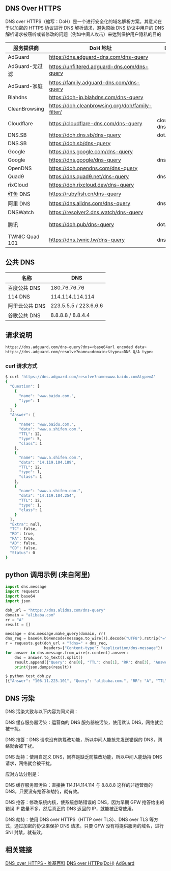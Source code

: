 
## DNS Over HTTPS

DNS over HTTPS（缩写：DoH）是一个进行安全化的域名解析方案。其意义在于以加密的 HTTPS 协议进行 DNS 解析请求，避免原始 DNS 协议中用户的 DNS 解析请求被窃听或者修改的问题（例如中间人攻击）来达到保护用户隐私的目的

| 服务提供商     | DoH 地址                                         | DoT 地址           | IPS                      |
| -------------- | ------------------------------------------------ | ------------------ | ------------------------ |
| AdGuard        | https://dns.adguard-dns.com/dns-query            |
| AdGuard-无过滤 | https://unfiltered.adguard-dns.com/dns-query     |
| AdGuard-家庭   | https://family.adguard-dns.com/dns-query         |
| Blahdns        | https://doh-jp.blahdns.com/dns-query             |
| CleanBrowsing  | https://doh.cleanbrowsing.org/doh/family-filter/ |
| Cloudflare     | https://cloudflare-dns.com/dns-query             | cloudflare-dns.com | 1.1.1.1                  |
| DNS.SB         | https://doh.dns.sb/dns-query                     | dot.sb             |
| DNS.SB         | https://doh.sb/dns-query                         |
| Google         | https://dns.google.com/dns-query                 |
| Google         | https://dns.google/dns-query                     | dns.google         |
| OpenDNS        | https://doh.opendns.com/dns-query                |
| Quad9          | https://dns.quad9.net/dns-query                  | dns.quad9.net      |
| rixCloud       | https://doh.rixcloud.dev/dns-query               |
| 红鱼 DNS       | https://rubyfish.cn/dns-query                    |
| 阿里 DNS       | https://dns.alidns.com/dns-query                 | dns.alidns.com     |
| DNSWatch       | https://resolver2.dns.watch/dns-query            |
| 腾讯           | https://doh.pub/dns-query                        | dot.pub            | 1.12.12.12、120.53.53.53 |
| TWNIC Quad 101 | https://dns.twnic.tw/dns-query                   | dns.twnic.tw       |

## 公共 DNS

| 名称           | DNS                   |
| -------------- | --------------------- |
| 百度公共 DNS   | 180.76.76.76          |
| 114 DNS        | 114.114.114.114       |
| 阿里云公共 DNS | 223.5.5.5 / 223.6.6.6 |
| 谷歌公共 DNS   | 8.8.8.8 / 8.8.4.4     |

## 请求说明

```sh
https://dns.adguard.com/dns-query?dns=<base64url encoded data>
https://dns.adguard.com/resolve?name=<domain>&type=<DNS Q/A type>
```

### curl 请求方式

```sh
$ curl 'https://dns.adguard.com/resolve?name=www.baidu.com&type=A'
{
  "Question": [
    {
      "name": "www.baidu.com.",
      "type": 1
    }
  ],
  "Answer": [
    {
      "name": "www.baidu.com.",
      "data": "www.a.shifen.com.",
      "TTL": 12,
      "type": 5,
      "class": 1
    },
    {
      "name": "www.a.shifen.com.",
      "data": "14.119.104.189",
      "TTL": 12,
      "type": 1,
      "class": 1
    },
    {
      "name": "www.a.shifen.com.",
      "data": "14.119.104.254",
      "TTL": 12,
      "type": 1,
      "class": 1
    }
  ],
  "Extra": null,
  "TC": false,
  "RD": true,
  "RA": true,
  "AD": false,
  "CD": false,
  "Status": 0
}
```

## python 调用示例 (来自阿里)

```py
import dns.message
import requests
import base64
import json

doh_url = "https://dns.alidns.com/dns-query"
domain = "alibaba.com"
rr = "A"
result = []

message = dns.message.make_query(domain, rr)
dns_req = base64.b64encode(message.to_wire()).decode("UTF8").rstrip("=")
r = requests.get(doh_url + "?dns=" + dns_req,
                 headers={"Content-type": "application/dns-message"})
for answer in dns.message.from_wire(r.content).answer:
    dns = answer.to_text().split()
    result.append({"Query": dns[0], "TTL": dns[1], "RR": dns[3], "Answer": dns[4]})
    print(json.dumps(result))
```

```sh
$ python test_doh.py
[{"Answer": "106.11.223.101", "Query": "alibaba.com.", "RR": "A", "TTL": "133"}]
```

## DNS 污染

DNS 污染大致与以下内容为同义词：

DNS 缓存服务器污染：运营商的 DNS 服务器被污染，使用默认 DNS，网络就会被干扰。

DNS 抢答：DNS 请求没有防篡改功能，所以中间人能抢先发送错误的 DNS，网络就会被干扰。

DNS 劫持：使用自定义 DNS，同样是缺乏防篡改功能，所以中间人能劫持 DNS 请求，网络就会被干扰。

应对方法分别是：

DNS 缓存服务器污染：直接换 114.114.114.114 与 8.8.8.8 这样的非运营商的 DNS，只要没有抢答和劫持，就有效。

DNS 抢答：修改系统内核，使系统忽略错误的 DNS，因为早期 GFW 抢答给出的错误 IP 数量不多，然后真正的 DNS 返回的 IP，就能被正常使用。

DNS 劫持：使用 DNS over HTTPS（HTTP over TLS）、DNS over TLS 等方式，通过加密的协议来保护 DNS 请求。只要 GFW 没有将提供服务的域名，进行 SNI 封禁，就有效。

## 相关链接

[DNS_over_HTTPS - 维基百科](https://zh.wikipedia.org/wiki/DNS_over_HTTPS)
[DNS over HTTPs(DoH)](https://www.alibabacloud.com/help/zh/alibaba-cloud-public-dns/latest/dns-over-https)
[AdGuard](https://adguard-dns.io/zh_cn/welcome.html)
